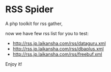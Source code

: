 # RSS Spider

A php toolkit for rss gather,

now we have few rss list for you to test:

- <http://rss.jp.laikansha.com/rss/dataguru.xml>
- <http://rss.jp.laikansha.com/rss/dbaplus.xml>
- <http://rss.jp.laikansha.com/rss/freebuf.xml>




Enjoy it!